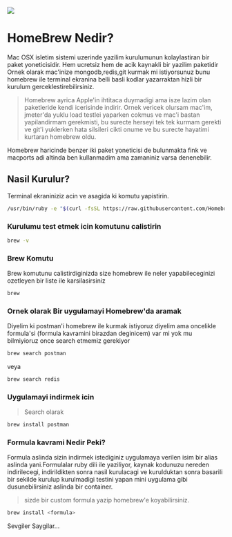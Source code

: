 [![](https://repository-images.githubusercontent.com/53238813/4038c700-61d2-11e9-805e-2d39adbf13ca)]()
# HomeBrew Nedir?
Mac OSX isletim sistemi uzerinde yazilim kurulumunun kolaylastiran bir paket yoneticisidir. Hem ucretsiz hem de acik kaynakli bir yazilim paketidir  Ornek olarak mac'inize mongodb,redis,git kurmak mi istiyorsunuz bunu homebrew ile terminal ekranina belli basli kodlar yazarraktan hizli bir kurulum gerceklestirebilirsiniz. 

>Homebrew ayrica Apple'in ihtitaca duymadigi ama isze lazim olan paketleride kendi icerisinde indirir. Ornek vericek olursam mac'im, jmeter'da yuklu load testlei yaparken cokmus ve mac'i bastan yapilandirmam gerekmisti, bu surecte herseyi tek tek kurmam gerekti ve git'i yuklerken hata silsileri cikti onume ve bu surecte hayatimi kurtaran homebrew oldu.

Homebrew haricinde benzer iki paket yoneticisi de bulunmakta fink ve macports adi altinda ben kullanmadim ama zamaniniz varsa denenebilir. 

## Nasil Kurulur? 
Terminal ekraniniziz acin ve asagida ki komutu yapistirin.
```sh
/usr/bin/ruby -e "$(curl -fsSL https://raw.githubusercontent.com/Homebrew/install/master/install)"
```
### Kurulumu test etmek icin komutunu calistirin
```sh
brew -v
```

### Brew Komutu
Brew komutunu calistirdiginizda size homebrew ile neler yapabileceginizi ozetleyen bir liste ile karsilasirsiniz
```sh
brew
```

### Ornek olarak Bir uygulamayi Homebrew'da aramak
Diyelim ki postman'i homebrew ile kurmak istiyoruz diyelim ama oncelikle formula'si (formula kavramini birazdan deginicem) var mi yok mu bilmiyioruz once search etmemiz gerekiyor 

```sh
brew search postman
```
veya 
```sh
brew search redis
```

### Uygulamayi indirmek icin
>Search olarak 
```sh
brew install postman
```

### Formula kavrami Nedir Peki? 

Formula aslinda sizin indirmek istediginiz uygulamaya verilen isim bir alias aslinda yani.Formulalar ruby dili ile yaziliyor, kaynak kodunuzu nereden indirilecegi, indirildikten sonra nasil kurulacagi ve kurulduktan sonra basarili bir sekilde kurulup kurulmadigi testini yapan mini uygulama gibi dusunebilirsiniz aslinda bir container.

> sizde bir custom formula yazip homebrew'e koyabilirsiniz. 

```sh
brew install <formula>
```
Sevgiler Saygilar...
